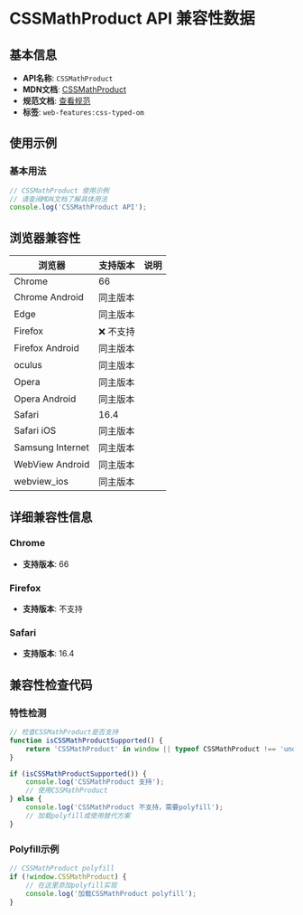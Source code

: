 # CSSMathProduct API 兼容性数据

## 基本信息

- **API名称**: `CSSMathProduct`
- **MDN文档**: [CSSMathProduct](https://developer.mozilla.org/docs/Web/API/CSSMathProduct)
- **规范文档**: [查看规范](https://drafts.css-houdini.org/css-typed-om/#cssmathproduct)
- **标签**: `web-features:css-typed-om`

## 使用示例

### 基本用法

```javascript
// CSSMathProduct 使用示例
// 请查阅MDN文档了解具体用法
console.log('CSSMathProduct API');
```

## 浏览器兼容性

| 浏览器 | 支持版本 | 说明 |
|--------|----------|------|
| Chrome | 66 |  |
| Chrome Android | 同主版本 |  |
| Edge | 同主版本 |  |
| Firefox | ❌ 不支持 |  |
| Firefox Android | 同主版本 |  |
| oculus | 同主版本 |  |
| Opera | 同主版本 |  |
| Opera Android | 同主版本 |  |
| Safari | 16.4 |  |
| Safari iOS | 同主版本 |  |
| Samsung Internet | 同主版本 |  |
| WebView Android | 同主版本 |  |
| webview_ios | 同主版本 |  |

## 详细兼容性信息

### Chrome

- **支持版本**: 66

### Firefox

- **支持版本**: 不支持

### Safari

- **支持版本**: 16.4

## 兼容性检查代码

### 特性检测

```javascript
// 检查CSSMathProduct是否支持
function isCSSMathProductSupported() {
    return 'CSSMathProduct' in window || typeof CSSMathProduct !== 'undefined';
}

if (isCSSMathProductSupported()) {
    console.log('CSSMathProduct 支持');
    // 使用CSSMathProduct
} else {
    console.log('CSSMathProduct 不支持，需要polyfill');
    // 加载polyfill或使用替代方案
}
```

### Polyfill示例

```javascript
// CSSMathProduct polyfill
if (!window.CSSMathProduct) {
    // 在这里添加polyfill实现
    console.log('加载CSSMathProduct polyfill');
}
```

